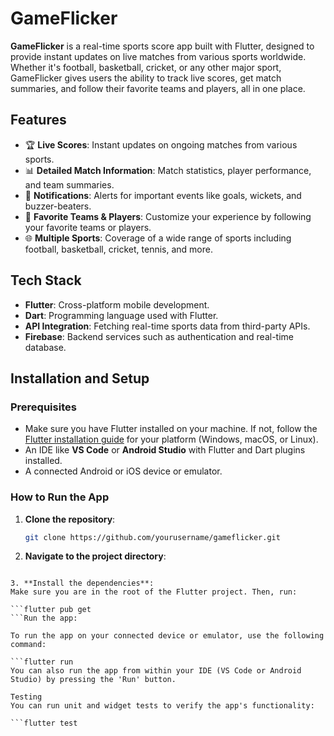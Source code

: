 # GameFlicker

**GameFlicker** is a real-time sports score app built with Flutter, designed to provide instant updates on live matches from various sports worldwide. Whether it's football, basketball, cricket, or any other major sport, GameFlicker gives users the ability to track live scores, get match summaries, and follow their favorite teams and players, all in one place.

## Features
- 🏆 **Live Scores**: Instant updates on ongoing matches from various sports.
- 📊 **Detailed Match Information**: Match statistics, player performance, and team summaries.
- 🔔 **Notifications**: Alerts for important events like goals, wickets, and buzzer-beaters.
- 🏅 **Favorite Teams & Players**: Customize your experience by following your favorite teams or players.
- 🌐 **Multiple Sports**: Coverage of a wide range of sports including football, basketball, cricket, tennis, and more.

## Tech Stack
- **Flutter**: Cross-platform mobile development.
- **Dart**: Programming language used with Flutter.
- **API Integration**: Fetching real-time sports data from third-party APIs.
- **Firebase**: Backend services such as authentication and real-time database.

## Installation and Setup

### Prerequisites
- Make sure you have Flutter installed on your machine. If not, follow the [Flutter installation guide](https://flutter.dev/docs/get-started/install) for your platform (Windows, macOS, or Linux).
- An IDE like **VS Code** or **Android Studio** with Flutter and Dart plugins installed.
- A connected Android or iOS device or emulator.

### How to Run the App

1. **Clone the repository**:

   ```bash
   git clone https://github.com/yourusername/gameflicker.git

2. **Navigate to the project directory**:

  ```cd gameflicker

3. **Install the dependencies**:
Make sure you are in the root of the Flutter project. Then, run:

 ```flutter pub get
 ```Run the app:

To run the app on your connected device or emulator, use the following command:

 ```flutter run
You can also run the app from within your IDE (VS Code or Android Studio) by pressing the 'Run' button.

Testing
You can run unit and widget tests to verify the app's functionality:

 ```flutter test
